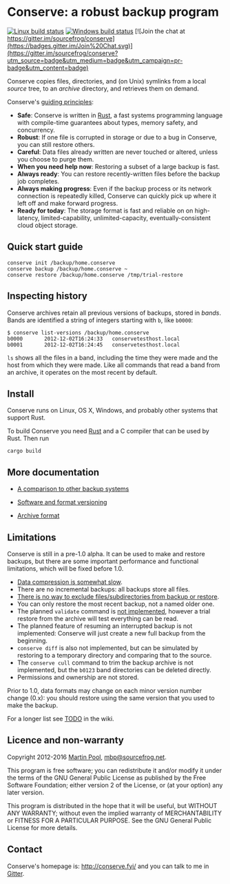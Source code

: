 # Conserve: a robust backup program

[![Linux build status](https://travis-ci.org/sourcefrog/conserve.svg)](https://travis-ci.org/sourcefrog/conserve)
[![Windows build status](https://ci.appveyor.com/api/projects/status/uw61cgrek8ykfi7g?svg=true)](https://ci.appveyor.com/project/sourcefrog/conserve)
[![Join the chat at https://gitter.im/sourcefrog/conserve](https://badges.gitter.im/Join%20Chat.svg)](https://gitter.im/sourcefrog/conserve?utm_source=badge&utm_medium=badge&utm_campaign=pr-badge&utm_content=badge)

Conserve copies files, directories, and (on Unix) symlinks from a local *source*
tree, to an *archive* directory, and retrieves them on demand.

Conserve's [guiding principles](doc/manifesto.md):

* **Safe**: Conserve is written in [Rust][rust], a fast systems programming
   language with compile-time guarantees about types, memory safety, and
   concurrency.
* **Robust**:  If one file is corrupted in storage or due
   to a bug in Conserve, you can still restore others.
* **Careful**: Data files already written are never touched or altered,
   unless you choose to purge them.
* **When you need help now**: Restoring a subset of a large backup is fast.
* **Always ready**: You can restore recently-written files before the backup
   job completes.
* **Always making progress**: Even if the backup process or its network
   connection is repeatedly killed, Conserve can quickly pick up
   where it left off and make forward progress.
* **Ready for today**: The storage format is fast and reliable on on
   high-latency, limited-capability, unlimited-capacity, eventually-consistent
   cloud object storage.

## Quick start guide

    conserve init /backup/home.conserve
    conserve backup /backup/home.conserve ~
    conserve restore /backup/home.conserve /tmp/trial-restore

## Inspecting history

Conserve archives retain all previous versions of backups, stored in
*bands*.  Bands are identified a string of integers starting with `b`,
like `b0000`:

    $ conserve list-versions /backup/home.conserve
    b0000       2012-12-02T16:24:33   conservetesthost.local
    b0001       2012-12-02T16:24:45   conservetesthost.local

`ls` shows all the files in a band, including the
time they were made and the host from which they were made.
Like all commands that read a band from an archive, it operates
on the most recent by default.

## Install

Conserve runs on Linux, OS X, Windows, and probably other systems that
support Rust.

To build Conserve you need [Rust][rust] and a C compiler that can be used by
Rust.  Then run

    cargo build

[rust]: https://rust-lang.org/
[sourcefrog]: http://sourcefrog.net/

## More documentation

* [A comparison to other backup systems][comparison]

[comparison]: https://github.com/sourcefrog/conserve/wiki/Compared-to-others

* [Software and format versioning](doc/versioning.md)

* [Archive format](doc/format.md)

## Limitations

Conserve is still in a pre-1.0 alpha.  It can be used to make and restore
backups, but there are some important performance and functional limitations,
which will be fixed before 1.0.

* [Data compression is somewhat slow][32].
* There are no incremental backups: all backups store all files.
* [There is no way to exclude files/subdirectories from backup or restore][8].
* You can only restore the most recent backup, not a named older one.
* The planned `validate` command is [not implemented][5],
  however a trial restore from the archive will test everything can be read.
* The planned feature of resuming an interrupted backup is not implemented:
  Conserve will just create a new full backup from the beginning.
* `conserve diff` is also not implemented, but can be simulated by restoring to
  a temporary directory and comparing that to the source.
* The `conserve cull` command to trim the backup archive is not implemented,
  but the `b0123` band directories can be deleted directly.
* Permissions and ownership are not stored.

Prior to 1.0, data formats may change on each minor version number change (0.x):
you should restore using the same version that you used to make the backup.

[5]: https://github.com/sourcefrog/conserve/issues/5
[8]: https://github.com/sourcefrog/conserve/issues/8
[32]: https://github.com/sourcefrog/conserve/issues/32

For a longer list see [TODO](https://github.com/sourcefrog/conserve/wiki/TODO)
in the wiki.

## Licence and non-warranty

Copyright 2012-2016 [Martin Pool][sourcefrog], mbp@sourcefrog.net.

This program is free software; you can redistribute it and/or
modify it under the terms of the GNU General Public License
as published by the Free Software Foundation; either version 2
of the License, or (at your option) any later version.

This program is distributed in the hope that it will be useful,
but WITHOUT ANY WARRANTY; without even the implied warranty of
MERCHANTABILITY or FITNESS FOR A PARTICULAR PURPOSE.  See the
GNU General Public License for more details.

## Contact

Conserve's homepage is: <http://conserve.fyi/> and you can talk
to me in [Gitter](https://gitter.im/sourcefrog/conserve).

